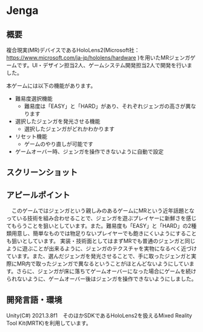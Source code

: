 # Jenga

## 概要
複合現実(MR)デバイスであるHoloLens2(Microsoft社：https://www.microsoft.com/ja-jp/hololens/hardware )を用いたMRジェンガゲームです。UI・デザイン担当2人、ゲームシステム開発担当2人で開発を行いました。

本ゲームには以下の機能があります。
- 難易度選択機能
  - 難易度は「EASY」と「HARD」があり、それぞれジェンガの高さが異なります
- 選択したジェンガを発光させる機能
  - 選択したジェンガがどれかわかります
- リセット機能
  - ゲームのやり直しが可能です
- ゲームオーバー時、ジェンガを操作できないように自動で設定

## スクリーンショット


## アピールポイント
　このゲームではジェンガという親しみのあるゲームにMRという近年話題となっている技術を組み合わせることで、ジェンガを遊ぶプレイヤーに新鮮さを感じてもらうことを狙いとしています。また。難易度も「EASY」と「HARD」の2種類用意し、簡単なものでは物足りないプレイヤーでも飽きにくいようにすることも狙いとしています。
 実装・技術面としてはまずMRでも普通のジェンガと同じように遊ぶことが出来るように、ジェンガのテクスチャを実物になるべく近づけています。また、選んだジェンガを発光させることで、手に取ったジェンガと実際にMR内で取ったジェンガで異なるということがほとんどないようにしています。さらに、ジェンガが床に落ちてゲームオーバーになった場合にゲームを続けられないように、ゲームオーバー後はジェンガを操作できないようにしました。
 
## 開発言語・環境
Unity(C#) 2021.3.8f1　そのほかSDKであるHoloLens2を扱えるMixed Reality Tool Kit(MRTK)を利用しています。
